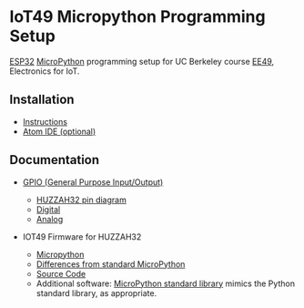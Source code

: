# IoT49 Micropython Programming Setup 

[ESP32](https://esp32.com) [MicroPython](http://www.micropython.org) programming setup for UC Berkeley course [EE49](https://people.eecs.berkeley.edu/~boser/courses/49/overview.html), Electronics for IoT. 

## Installation

* [Instructions](doc/install.md)
* [Atom IDE (optional)](doc/atom_ide.md)


## Documentation

* [GPIO (General Purpose Input/Output)](doc/gpio.md)
   * [HUZZAH32 pin diagram](doc/huzzah32_pins.png)
   * [Digital](doc/digital_io.md)
   * [Analog](doc/analog_io.md)

* IOT49 Firmware for HUZZAH32
   * [Micropython](http://www.micropython.org)
   * [Differences from standard MicroPython](doc/differences.md)
   * [Source Code](https://github.com/bboser/MicroPython_ESP32_psRAM_LoBo)
   * Additional software: [MicroPython standard library](https://github.com/micropython/micropython-lib) mimics the Python standard library, as appropriate.

